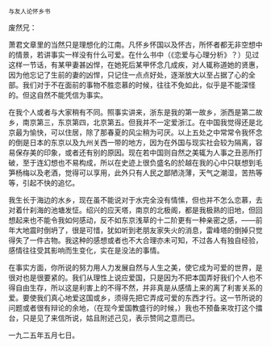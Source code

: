     与友人论怀乡书 

   废然兄：

   萧君文章里的当然只是理想化的江南。凡怀乡怀国以及怀古，所怀者都无非空想中的情景，若讲事实一样没有什么可爱。在什么书中（《恋爱与心理分析》？）见过这样一节话，有某甲妻甚凶悍，在她死后某甲怀念几成疾，对人辄称道她的贤惠，因为他忘记了生前的妻的凶悍，只记住一点点好处，逐渐放大以至占据了心的全部。我们对于不在面前的事物不胜恋慕的时候，往往不免如此，似乎是不能深怪的。但这自然不能凭信为事实。

   在我个人或者与大家稍有不同。照事实讲来，浙东是我的第一故乡，浙西是第二故乡，南京第三，东京第四，北京第五。但我并不一定爱浙江。在中国我觉得还是北京最为愉快，可以住居，除了那春夏的风尘稍为可厌。以上五处之中常常令我怀念的倒是日本的东京以及九州关西一带的地方，因为在外国与现实社会较为隔离，容易保存美的印象，或者还有别的原因。现在若中国则自然之美辄为人事之丑恶所打破，至于连幻想也不易构成，所以在史迹上很负盛名的於越在我的心中只联想到毛笋杨梅以及老酒，觉得可以享用，此外只有人民之鄙陋浇薄，天气之潮湿，苦热等等，引起不快的追忆。

   我生长于海边的水乡，现在虽不能说对于水完全没有情愫，但也并不怎么恋慕，去对着什刹海的池塘发怔。绍兴的应天塔，南京的北极阁，都是我极熟的旧地，但回想起来也不能令我如何感动，反不如东京浅草的十二阶更有一种亲密之感，——前年大地震时倒坍了，很是可惜，犹如听到老朋友家失火的消息，雷峰塔的倒掉只觉得失了一件古物。我这种的感想或者也不大合理亦未可知，不过各人有独自经验，感情往往受其影响而生变化，实在是没法的事情。

   在事实方面，你所说的努力用人力发展自然与人生之美，使它成为可爱的世界，是很对也是很要紧的。我们从理性上说应爱国，只是因为不把本国弄好我们个人也不得自由生存，所以这是利害上的不得不然，并非真是从感情上来的离了利害关系的爱。要使我们真心地爱这国或乡，须得先把它弄成可爱的东西才行。这一节所说的问题或者很有辩论的余地，（在现今爱国教盛行的时候，）我也不预备来攻打这个擂台，只是见了来信所说，姑且附述己见，表示赞同之意而已。

   一九二五年五月七日。

